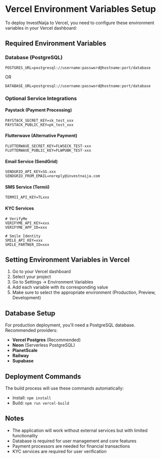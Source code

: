 # Vercel Environment Variables Setup

To deploy InvestNaija to Vercel, you need to configure these environment variables in your Vercel dashboard:

## Required Environment Variables

### Database (PostgreSQL)

```
POSTGRES_URL=postgresql://username:password@hostname:port/database
```

OR

```
DATABASE_URL=postgresql://username:password@hostname:port/database
```

### Optional Service Integrations

#### Paystack (Payment Processing)

```
PAYSTACK_SECRET_KEY=sk_test_xxx
PAYSTACK_PUBLIC_KEY=pk_test_xxx
```

#### Flutterwave (Alternative Payment)

```
FLUTTERWAVE_SECRET_KEY=FLWSECK_TEST-xxx
FLUTTERWAVE_PUBLIC_KEY=FLWPUBK_TEST-xxx
```

#### Email Service (SendGrid)

```
SENDGRID_API_KEY=SG.xxx
SENDGRID_FROM_EMAIL=noreply@investnaija.com
```

#### SMS Service (Termii)

```
TERMII_API_KEY=TLxxx
```

#### KYC Services

```
# VerifyMe
VERIFYME_API_KEY=xxx
VERIFYME_APP_ID=xxx

# Smile Identity
SMILE_API_KEY=xxx
SMILE_PARTNER_ID=xxx
```

## Setting Environment Variables in Vercel

1. Go to your Vercel dashboard
2. Select your project
3. Go to Settings → Environment Variables
4. Add each variable with its corresponding value
5. Make sure to select the appropriate environment (Production, Preview, Development)

## Database Setup

For production deployment, you'll need a PostgreSQL database. Recommended providers:

- **Vercel Postgres** (Recommended)
- **Neon** (Serverless PostgreSQL)
- **PlanetScale**
- **Railway**
- **Supabase**

## Deployment Commands

The build process will use these commands automatically:

- Install: `npm install`
- Build: `npm run vercel-build`

## Notes

- The application will work without external services but with limited functionality
- Database is required for user management and core features
- Payment processors are needed for financial transactions
- KYC services are required for user verification
